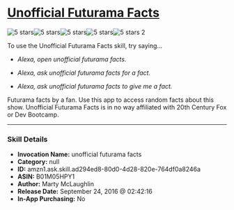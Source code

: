 # [Unofficial Futurama Facts](http://alexa.amazon.com/#skills/amzn1.ask.skill.ad294ed8-80d0-4d28-820e-764df0a8246a)
![5 stars](../../images/ic_star_black_18dp_1x.png)![5 stars](../../images/ic_star_black_18dp_1x.png)![5 stars](../../images/ic_star_black_18dp_1x.png)![5 stars](../../images/ic_star_black_18dp_1x.png)![5 stars](../../images/ic_star_black_18dp_1x.png) 2

To use the Unofficial Futurama Facts skill, try saying...

* *Alexa, open unofficial futurama facts.*

* *Alexa, ask unofficial futurama facts for a fact.*

* *Alexa, ask unofficial futurama facts to give me a fact.*

Futurama facts by a fan. Use this app to access random facts about this show. Unofficial Futurama Facts is in no way affiliated with 20th Century Fox or Dev Bootcamp.

***

### Skill Details

* **Invocation Name:** unofficial futurama facts
* **Category:** null
* **ID:** amzn1.ask.skill.ad294ed8-80d0-4d28-820e-764df0a8246a
* **ASIN:** B01M05HPY1
* **Author:** Marty McLaughlin
* **Release Date:** September 24, 2016 @ 02:42:16
* **In-App Purchasing:** No
